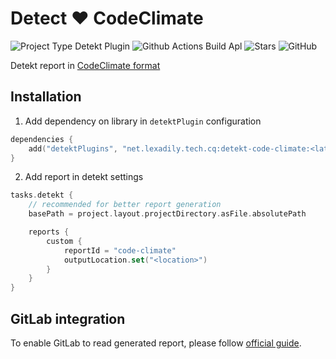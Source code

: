 # Detect ❤️ CodeClimate

![Project Type Detekt Plugin](https://img.shields.io/badge/detekt-plugin-blue)
![Github Actions Build Apl](https://img.shields.io/github/actions/workflow/status/lexa-diky/detekt-code-climate-report/build.yml)
![Stars](https://img.shields.io/github/stars/lexa-diky/detekt-code-climate-report)
![GitHub](https://img.shields.io/github/license/lexa-diky/detekt-code-climate-report)

Detekt report in [CodeClimate format](https://github.com/codeclimate/platform/blob/master/spec/analyzers/SPEC.md)

## Installation

1. Add dependency on library in `detektPlugin` configuration

```kotlin
dependencies {
    add("detektPlugins", "net.lexadily.tech.cq:detekt-code-climate:<latest-version>")
}
```

2. Add report in detekt settings

```kotlin
tasks.detekt {
    // recommended for better report generation
    basePath = project.layout.projectDirectory.asFile.absolutePath

    reports {
        custom {
            reportId = "code-climate"
            outputLocation.set("<location>")
        }
    }
}
```

## GitLab integration

To enable GitLab to read generated report, please
follow [official guide](https://docs.gitlab.com/ee/ci/testing/code_quality.html#enable-code-quality).
